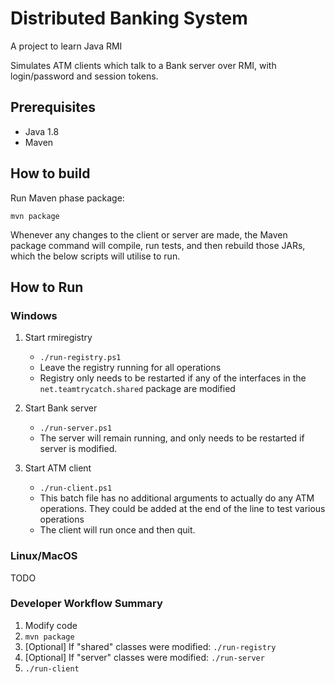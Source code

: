 # Distributed Banking System

A project to learn Java RMI

Simulates ATM clients which talk to a Bank server over RMI, with login/password and session tokens.

## Prerequisites

* Java 1.8
* Maven

## How to build

Run Maven phase package:

`mvn package`

Whenever any changes to the client or server are made, the Maven package command will compile, run tests, and then rebuild those JARs, which the below scripts will utilise to run.

## How to Run

### Windows

1. Start rmiregistry
   * `./run-registry.ps1`
   * Leave the registry running for all operations
   * Registry only needs to be restarted if any of the interfaces in the `net.teamtrycatch.shared` package are modified

1. Start Bank server
   * `./run-server.ps1`
   * The server will remain running, and only needs to be restarted if server is modified.

1. Start ATM client
   * `./run-client.ps1`
   * This batch file has no additional arguments to actually do any ATM operations. They could be added at the end of the line to test various operations
   * The client will run once and then quit.

### Linux/MacOS

TODO

### Developer Workflow Summary

1. Modify code
1. `mvn package`
1. [Optional] If "shared" classes were modified: `./run-registry`
1. [Optional] If "server" classes were modified: `./run-server`
1. `./run-client`
